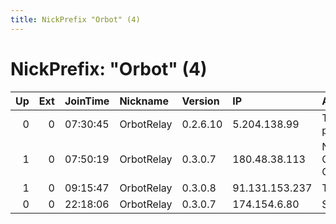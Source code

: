 ```yaml
---
title: NickPrefix "Orbot" (4)
---
```


# NickPrefix: "Orbot" (4)

|   Up |   Ext | JoinTime   | Nickname   | Version   | IP             | AS                             | CC   |   ORp |   Dirp | OS    | Contact   |   eFamMembers |
|-----:|------:|:-----------|:-----------|:----------|:---------------|:-------------------------------|:-----|------:|-------:|:------|:----------|--------------:|
|    0 |     0 | 07:30:45   | OrbotRelay | 0.2.6.10  | 5.204.138.99   | Telenor Hungary plc            | hu   |  9001 |      0 | Linux | None      |             1 |
|    1 |     0 | 07:50:19   | OrbotRelay | 0.3.0.7   | 180.48.38.113  | NTT Communications Corporation | jp   |  9001 |      0 | Linux | None      |             1 |
|    1 |     0 | 09:15:47   | OrbotRelay | 0.3.0.8   | 91.131.153.237 | TELE2                          | hr   |  9001 |      0 | Linux | None      |             1 |
|    0 |     0 | 22:18:06   | OrbotRelay | 0.3.0.7   | 174.154.6.80   | Sprint                         | us   |  9001 |      0 | Linux | None      |             1 |

